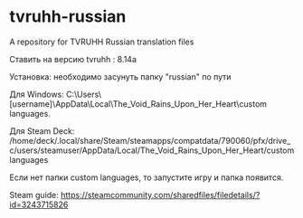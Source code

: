 # tvruhh-russian
A repository for TVRUHH Russian translation files	

Ставить на версию tvruhh : 8.14a

Установка: необходимо засунуть папку "russian" по пути 

Для Windows: C:\Users\\[username]\AppData\Local\The_Void_Rains_Upon_Her_Heart\custom languages.

Для Steam Deck: /home/deck/.local/share/Steam/steamapps/compatdata/790060/pfx/drive_c/users/steamuser/AppData/Local/The_Void_Rains_Upon_Her_Heart/custom languages

Если нет папки custom languages, то запустите игру и папка появится.

Steam guide: https://steamcommunity.com/sharedfiles/filedetails/?id=3243715826                                                                 
